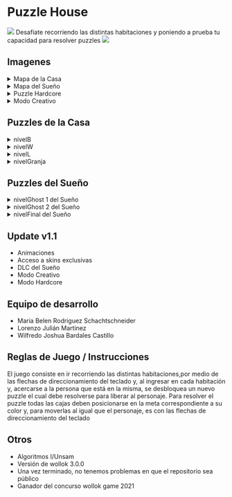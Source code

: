 # Puzzle House
<img src="https://user-images.githubusercontent.com/22482325/140875712-7ab24fba-04ea-4e80-8fd4-99c6c4cb5199.png" />
Desafiate recorriendo las distintas habitaciones y poniendo a prueba tu capacidad para resolver puzzles
<img src="https://github.com/algo1unsam/tpgame-PuzzleHouse/blob/master/menu.png" />

## Imagenes

<details>
 	<summary>Mapa de la Casa</summary>
	<img src="https://raw.githubusercontent.com/algo1unsam/tpgame-PuzzleHouse/master/muestra1.png" />
</details>

<details>
	<summary>Mapa del Sueño</summary>
	<img src="https://raw.githubusercontent.com/algo1unsam/tpgame-PuzzleHouse/master/muestra2.png" />
</details>

<details>
	<summary>Puzzle Hardcore</summary>
	<img src="https://user-images.githubusercontent.com/22482325/145655218-4df9b668-d196-423c-80fc-88ca9dc5456b.png" />
</details>

<details>
	<summary>Modo Creativo</summary>
	<img src="https://user-images.githubusercontent.com/22482325/145655280-856fe08d-586f-4502-acda-30596d4150b6.png" />
</details>

## Puzzles de la Casa
<details>
 	<summary>nivelB</summary>
	<img src="https://raw.githubusercontent.com/algo1unsam/tpgame-PuzzleHouse/master/nivelB.png" />
</details>

<details>
 	<summary>nivelW</summary>
	<img src="https://raw.githubusercontent.com/algo1unsam/tpgame-PuzzleHouse/master/nivelW.png" />
</details>

<details>
 	<summary>nivelL</summary>
	<img src="https://raw.githubusercontent.com/algo1unsam/tpgame-PuzzleHouse/master/nivelL.png" />
</details>

<details>
 	<summary>nivelGranja</summary>
	<img src="https://raw.githubusercontent.com/algo1unsam/tpgame-PuzzleHouse/master/nivelF.png" />
</details>

## Puzzles del Sueño
<details>
 	<summary>nivelGhost 1 del Sueño</summary>
	<img src="https://raw.githubusercontent.com/algo1unsam/tpgame-PuzzleHouse/master/nivel1Dream.png" />
</details>
<details>
 	<summary>nivelGhost 2 del Sueño</summary>
	<img src="https://raw.githubusercontent.com/algo1unsam/tpgame-PuzzleHouse/master/nivel2Dream.png" />
</details>
<details>
 	<summary>nivelFinal del Sueño</summary>
	<img src="https://raw.githubusercontent.com/algo1unsam/tpgame-PuzzleHouse/master/nivelFDream.png" />
</details>

## Update v1.1
- Animaciones
- Acceso a skins exclusivas
- DLC del Sueño
- Modo Creativo 
- Modo Hardcore
	
## Equipo de desarrollo
- Maria Belen Rodriguez Schachtschneider
- Lorenzo Julián Martinez
- Wilfredo Joshua Bardales Castillo

## Reglas de Juego / Instrucciones

El juego consiste en ir recorriendo las distintas habitaciones,por medio de las flechas de direccionamiento del teclado y, al ingresar en cada habitación y, acercarse a
la persona que está en la misma, se desbloquea un nuevo puzzle el cual debe resolverse para liberar al personaje.
Para resolver el puzzle todas las cajas deben posicionarse en la meta correspondiente a su color y, para moverlas al igual que el personaje, es con las flechas de 
direccionamiento del teclado

## Otros

- Algoritmos I/Unsam
- Versión de wollok 3.0.0
- Una vez terminado, no tenemos problemas en que el repositorio sea público
- Ganador del concurso wollok game 2021

